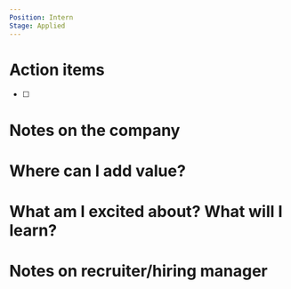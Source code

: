 ```yaml
---
Position: Intern
Stage: Applied
---
```

# Action items

- [ ]

# Notes on the company

  

# Where can I add value?

  

# What am I excited about? What will I learn?

  

# Notes on recruiter/hiring manager